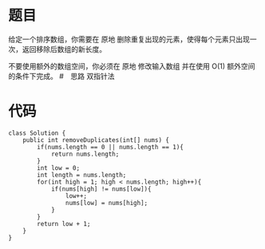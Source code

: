 # 题目
给定一个排序数组，你需要在 原地 删除重复出现的元素，使得每个元素只出现一次，返回移除后数组的新长度。

不要使用额外的数组空间，你必须在 原地 修改输入数组 并在使用 O(1) 额外空间的条件下完成。
#　思路
双指针法
# 代码
```
class Solution {
    public int removeDuplicates(int[] nums) {
        if(nums.length == 0 || nums.length == 1){
            return nums.length;
        }
        int low = 0;
        int length = nums.length;
        for(int high = 1; high < nums.length; high++){
            if(nums[high] != nums[low]){
                low++;
                nums[low] = nums[high];
            }
        }
        return low + 1;
    }
}
```
